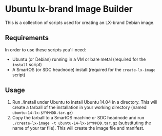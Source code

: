 # Ubuntu lx-brand Image Builder

This is a collection of scripts used for creating an LX-brand Debian image.

## Requirements

In order to use these scripts you'll need:

- Ubuntu (or Debian) running in a VM or bare metal (required for the `install` script) 
- A SmartOS (or SDC headnode) install (required for the `create-lx-image` script)

## Usage

1. Run ./install under Ubuntu to install Ubuntu 14.04 in a directory. This will create a tarball of the installation in your working directory (named `ubuntu-14-lx-$YYMMDD.tar.gz`)
2. Copy the tarball to a SmartOS machine or SDC headnode and run `./create-lx-image -t ubuntu-14-lx-$YYMMDD.tar.gz` (substituting the name of your tar file). This will create the image file and manifest.
